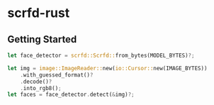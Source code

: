 # scrfd-rust

## Getting Started

```rs
let face_detector = scrfd::Scrfd::from_bytes(MODEL_BYTES)?;

let img = image::ImageReader::new(io::Cursor::new(IMAGE_BYTES))
    .with_guessed_format()?
    .decode()?
    .into_rgb8();
let faces = face_detector.detect(&img)?;
```
